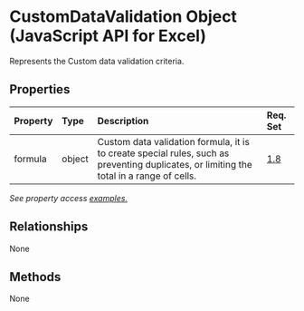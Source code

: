 # CustomDataValidation Object (JavaScript API for Excel)

Represents the Custom data validation criteria.

## Properties

| Property	   | Type	|Description| Req. Set|
|:---------------|:--------|:----------|:----|
|formula|object|Custom data validation formula, it is to create special rules, such as preventing duplicates, or limiting the total in a range of cells.|[1.8](../requirement-sets/excel-api-requirement-sets.md)|

_See property access [examples.](#property-access-examples)_

## Relationships
None


## Methods
None


